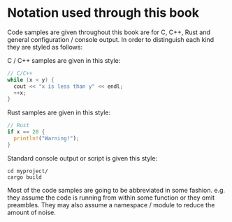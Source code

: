 # Notation used through this book

Code samples are given throughout this book are for C, C++, Rust and general configuration / console output.
In order to distinguish each kind they are styled as follows:

C / C++ samples are given in this style:

```c++
// C/C++
while (x < y) {
  cout << "x is less than y" << endl;
  ++x;
}
```

Rust samples are given in this style:

```rust
// Rust
if x == 20 {
  println!("Warning!");
}
```

Standard console output or script is given this style:

```
cd myproject/
cargo build
```

Most of the code samples are going to be abbreviated in some fashion. e.g. they assume the code is running from within some function or they omit preambles. They may also assume a namespace / module to reduce the amount of noise.
